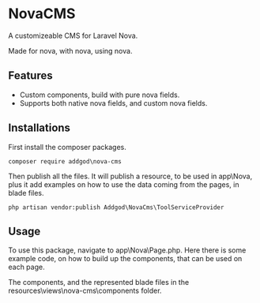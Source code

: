 # NovaCMS
A customizeable CMS for Laravel Nova.

Made for nova, with nova, using nova. 

## Features 
- Custom components, build with pure nova fields.
- Supports both native nova fields, and custom nova fields.

## Installations
First install the composer packages.
```
composer require addgod\nova-cms
```

Then publish all the files. It will publish a resource, to be used in app\Nova, plus it add examples on how to use the data coming from the pages, in blade files.
```
php artisan vendor:publish Addgod\NovaCms\ToolServiceProvider
```

## Usage
To use this package, navigate to app\Nova\Page.php. Here there is some example code, on how to build up the components, that can be used on each page.

The components, and the represented blade files in the resources\views\nova-cms\components folder. 
